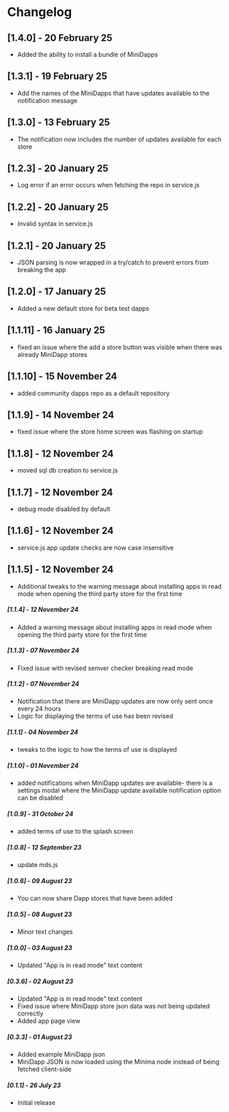 # Changelog

## [1.4.0] - 20 February 25

- Added the ability to install a bundle of MiniDapps

## [1.3.1] - 19 February 25

- Add the names of the MiniDapps that have updates available to the notification message

## [1.3.0] - 13 February 25

- The notification now includes the number of updates available for each store

## [1.2.3] - 20 January 25

- Log error if an error occurs when fetching the repo in service.js

## [1.2.2] - 20 January 25

- Invalid syntax in service.js

## [1.2.1] - 20 January 25

- JSON parsing is now wrapped in a try/catch to prevent errors from breaking the app

## [1.2.0] - 17 January 25

- Added a new default store for beta test dapps

## [1.1.11] - 16 January 25

- fixed an issue where the add a store button was visible when there was already MiniDapp stores

## [1.1.10] - 15 November 24

- added community dapps repo as a default repository

## [1.1.9] - 14 November 24

- fixed issue where the store home screen was flashing on startup

## [1.1.8] - 12 November 24

- moved sql db creation to service.js

## [1.1.7] - 12 November 24

- debug mode disabled by default

## [1.1.6] - 12 November 24

- service.js app update checks are now case insensitive

## [1.1.5] - 12 November 24

- Additional tweaks to the warning message about installing apps in read mode when opening the third party store for the first time

##### [1.1.4] - 12 November 24

- Added a warning message about installing apps in read mode when opening the third party store for the first time

##### [1.1.3] - 07 November 24

- Fixed issue with revised semver checker breaking read mode

##### [1.1.2] - 07 November 24

- Notification that there are MiniDapp updates are now only sent once every 24 hours
- Logic for displaying the terms of use has been revised

##### [1.1.1] - 04 November 24

- tweaks to the logic to how the terms of use is displayed

##### [1.1.0] - 01 November 24

- added notifications when MiniDapp updates are available- there is a settings modal where the MiniDapp update available notification option can be disabled

##### [1.0.9] - 31 October 24

- added terms of use to the splash screen

##### [1.0.8] - 12 September 23

- update mds.js

##### [1.0.6] - 09 August 23

- You can now share Dapp stores that have been added

##### [1.0.5] - 08 August 23

- Minor text changes

##### [1.0.0] - 03 August 23

- Updated "App is in read mode" text content

##### [0.3.6] - 02 August 23

- Updated "App is in read mode" text content
- Fixed issue where MiniDapp store json data was not being updated correctly
- Added app page view

##### [0.3.3] - 01 August 23

- Added example MiniDapp json
- MiniDapp JSON is now loaded using the Minima node instead of being fetched client-side

##### [0.1.1] - 26 July 23

- Initial release
